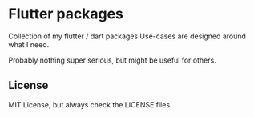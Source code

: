 # Flutter packages

Collection of my flutter / dart packages
Use-cases are designed around what I need.

Probably nothing super serious, but might be useful for others.

## License

MIT License, but always check the LICENSE files.
